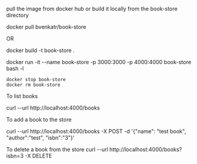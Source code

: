 pull the image from docker hub or build it locally from the book-store directory

docker pull bvenkatr/book-store

OR

docker build -t book-store .

docker run -it --name book-store -p 3000:3000 -p 4000:4000 book-store bash -l

 ```
 docker stop book-store
 docker rm book-store
 ```

To list books

curl --url http://localhost:4000/books

To add a book to the store

curl --url http://localhost:4000/books -X POST -d '{"name": "test book", "author":"test", "isbn":"3"}'

To delete a book from the store
curl --url http://localhost:4000/books?isbn=3 -X DELETE
